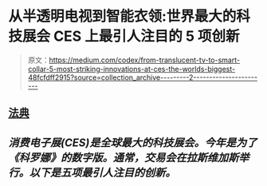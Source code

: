 # 从半透明电视到智能衣领:世界最大的科技展会 CES 上最引人注目的 5 项创新

> 原文：<https://medium.com/codex/from-translucent-tv-to-smart-collar-5-most-striking-innovations-at-ces-the-worlds-biggest-48fcfdff2915?source=collection_archive---------2----------------------->

## [法典](http://medium.com/codex)

## *消费电子展(CES)是全球最大的科技展会。今年是为了《科罗娜》的数字版。通常，交易会在拉斯维加斯举行。以下是五项最引人注目的创新。*